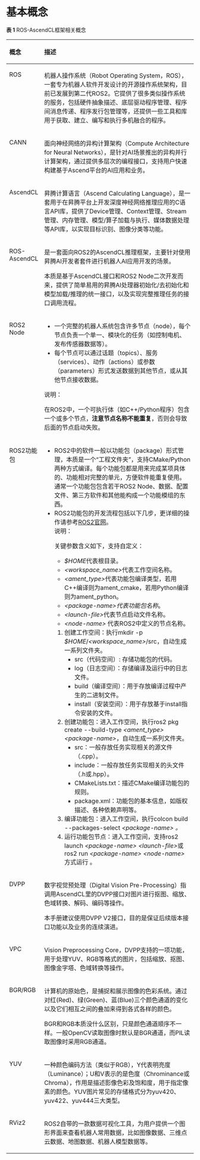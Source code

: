 # 基本概念<a name="ZH-CN_TOPIC_0000001530925774"></a>

**表 1**  ROS-AscendCL框架相关概念

<a name="table2753105716549"></a>
<table><thead align="left"><tr id="row147535574542"><th class="cellrowborder" valign="top" width="11.1%" id="mcps1.2.3.1.1"><p id="p187537577540"><a name="p187537577540"></a><a name="p187537577540"></a>概念</p>
</th>
<th class="cellrowborder" valign="top" width="88.9%" id="mcps1.2.3.1.2"><p id="p1675312578542"><a name="p1675312578542"></a><a name="p1675312578542"></a>描述</p>
</th>
</tr>
</thead>
<tbody><tr id="row199452117116"><td class="cellrowborder" valign="top" width="11.1%" headers="mcps1.2.3.1.1 "><p id="p894551151113"><a name="p894551151113"></a><a name="p894551151113"></a>ROS</p>
</td>
<td class="cellrowborder" valign="top" width="88.9%" headers="mcps1.2.3.1.2 "><p id="p189451319117"><a name="p189451319117"></a><a name="p189451319117"></a>机器人操作系统（Robot Operating System，ROS），一套专为机器人软件开发设计的开源操作系统架构，目前已发展到第二代ROS2。它提供了很多类似操作系统的服务，包括硬件抽象描述、底层驱动程序管理、程序间消息传递、程序发行包管理等，还提供一些工具和库用于获取、建立、编写和执行多机融合的程序。</p>
</td>
</tr>
<tr id="row196077139369"><td class="cellrowborder" valign="top" width="11.1%" headers="mcps1.2.3.1.1 "><p id="p4607141333611"><a name="p4607141333611"></a><a name="p4607141333611"></a>CANN</p>
</td>
<td class="cellrowborder" valign="top" width="88.9%" headers="mcps1.2.3.1.2 "><p id="p7607813143618"><a name="p7607813143618"></a><a name="p7607813143618"></a>面向神经网络的异构计算架构（Compute Architecture for Neural Networks），是针对AI场景推出的异构并行计算架构，通过提供多层次的编程接口，支持用户快速构建基于Ascend平台的AI应用和业务。</p>
</td>
</tr>
<tr id="row1157484517179"><td class="cellrowborder" valign="top" width="11.1%" headers="mcps1.2.3.1.1 "><p id="p1957464518177"><a name="p1957464518177"></a><a name="p1957464518177"></a>AscendCL</p>
</td>
<td class="cellrowborder" valign="top" width="88.9%" headers="mcps1.2.3.1.2 "><p id="p212819156216"><a name="p212819156216"></a><a name="p212819156216"></a>昇腾计算语言（Ascend Calculating Language），是一套用于在昇腾平台上开发深度神经网络推理应用的C语言API库，提供了Device管理、Context管理、Stream管理、内存管理、模型/算子加载与执行、媒体数据处理等API库，以实现目标识别、图像分类等功能。</p>
</td>
</tr>
<tr id="row15753175714542"><td class="cellrowborder" valign="top" width="11.1%" headers="mcps1.2.3.1.1 "><p id="p2075395716548"><a name="p2075395716548"></a><a name="p2075395716548"></a>ROS-AscendCL</p>
</td>
<td class="cellrowborder" valign="top" width="88.9%" headers="mcps1.2.3.1.2 "><p id="p1013720825319"><a name="p1013720825319"></a><a name="p1013720825319"></a>是一套面向ROS2的AscendCL推理框架，主要针对使用昇腾AI开发者套件进行机器人AI应用开发的场景。</p>
<p id="p10642139111519"><a name="p10642139111519"></a><a name="p10642139111519"></a>本质是基于AscendCL接口和ROS2 Node二次开发而来，提供了简单易用的昇腾AI处理器初始化/去初始化和模型加载/推理的统一接口，以及实现完整推理任务的接口调用流程。</p>
</td>
</tr>
<tr id="row675365711542"><td class="cellrowborder" valign="top" width="11.1%" headers="mcps1.2.3.1.1 "><p id="p6753195719544"><a name="p6753195719544"></a><a name="p6753195719544"></a>ROS2 Node</p>
</td>
<td class="cellrowborder" valign="top" width="88.9%" headers="mcps1.2.3.1.2 "><a name="ul18455833152619"></a><a name="ul18455833152619"></a><ul id="ul18455833152619"><li>一个完整的机器人系统包含许多节点（node），每个节点负责一个单一、模块化的任务（如控制电机、发布传感器数据等）。</li><li>每个节点可以通过话题（topics）、服务（services）、动作（actions）或参数（parameters）形式发送数据到其他节点，或从其他节点接收数据。</li></ul>
<div class="note" id="note11345192313552"><a name="note11345192313552"></a><a name="note11345192313552"></a><span class="notetitle"> 说明： </span><div class="notebody"><p id="p11345223125520"><a name="p11345223125520"></a><a name="p11345223125520"></a>在ROS2中，一个可执行体（如C++/Python程序）包含一个或多个节点，<strong id="b138161049707"><a name="b138161049707"></a><a name="b138161049707"></a>注意节点名称不能重复</strong>，否则会导致后面的节点启动失败。</p>
</div></div>
</td>
</tr>
<tr id="row1753135714547"><td class="cellrowborder" valign="top" width="11.1%" headers="mcps1.2.3.1.1 "><p id="p197531257195416"><a name="p197531257195416"></a><a name="p197531257195416"></a>ROS2功能包</p>
</td>
<td class="cellrowborder" valign="top" width="88.9%" headers="mcps1.2.3.1.2 "><a name="ul1434617206125"></a><a name="ul1434617206125"></a><ul id="ul1434617206125"><li>ROS2中的软件一般以功能包（package）形式管理，本质是一个“工程文件夹”，支持CMake/Python两种方式编译。每个功能包都是用来完成某项具体的、功能相对完整的单元，方便软件能重复使用。通常一个功能包包含若干ROS2 Node、数据、配置文件、第三方软件和其他能构成一个功能模组的东西。</li><li>ROS2功能包的开发流程包括以下几步，更详细的操作请参考<a href="https://docs.ros.org/en/humble/How-To-Guides/Developing-a-ROS-2-Package.html#c-packages" target="_blank" rel="noopener noreferrer">ROS2官网</a>。<div class="note" id="note325135011247"><a name="note325135011247"></a><a name="note325135011247"></a><span class="notetitle"> 说明： </span><div class="notebody"><p id="p16682193852620"><a name="p16682193852620"></a><a name="p16682193852620"></a>关键参数含义如下，支持自定义：</p>
<a name="ul14618155162415"></a><a name="ul14618155162415"></a><ul id="ul14618155162415"><li><em id="i7983319133518"><a name="i7983319133518"></a><a name="i7983319133518"></a>$HOME</em>代表根目录。</li><li><em id="i1098391912352"><a name="i1098391912352"></a><a name="i1098391912352"></a>&lt;workspace_name&gt;</em>代表工作空间名称。</li><li><em id="i4755518293"><a name="i4755518293"></a><a name="i4755518293"></a>&lt;ament_type&gt;</em>代表功能包编译类型，若用C++编译则为ament_cmake，若用Python编译则为ament_python。</li><li><em id="i1930111919258"><a name="i1930111919258"></a><a name="i1930111919258"></a>&lt;package-name&gt;代表功能包名称</em>。</li><li><em id="i20305134018258"><a name="i20305134018258"></a><a name="i20305134018258"></a>&lt;launch-file&gt;</em>代表节点启动文件名称。</li><li><em id="i194421350267"><a name="i194421350267"></a><a name="i194421350267"></a>&lt;node-name&gt;</em> 代表ROS2中定义的节点名称。</li></ul>
</div></div>
<a name="ol83109420122"></a><a name="ol83109420122"></a><ol id="ol83109420122"><li>创建工作空间：执行mkdir -p <em id="i12903856132612"><a name="i12903856132612"></a><a name="i12903856132612"></a>$HOME</em>/<em id="i259715082710"><a name="i259715082710"></a><a name="i259715082710"></a>&lt;</em><em id="i590375620264"><a name="i590375620264"></a><a name="i590375620264"></a>workspace_name&gt;</em>/src，自动生成一系列文件夹。<a name="ul1201839123611"></a><a name="ul1201839123611"></a><ul id="ul1201839123611"><li>src（代码空间）: 存储功能包的代码。</li><li>log（日志空间）：存储编译及运行中的日志文件。</li><li>build（编译空间）：用于存放编译过程中产生的二进制文件。</li><li>install（安装空间）：用于存放基于install指令安装的文件。</li></ul>
</li><li>创建功能包：进入工作空间，执行ros2 pkg create --build-type <em id="i1132893513291"><a name="i1132893513291"></a><a name="i1132893513291"></a>&lt;ament_type&gt;</em><strong id="b36032575303"><a name="b36032575303"></a><a name="b36032575303"></a> </strong><em id="i17991175619498"><a name="i17991175619498"></a><a name="i17991175619498"></a>&lt;package-name&gt;</em>，自动生成一系列文件夹。<a name="ul108292117585"></a><a name="ul108292117585"></a><ul id="ul108292117585"><li>src：一般存放任务实现相关的源文件（.cpp）。</li><li>include：一般存放任务实现相关的头文件（.h或.hpp）。</li><li>CMakeLists.txt：描述CMake编译功能包的规则。</li><li>package.xml：功能包的基本信息，如版权描述、各种依赖声明等。</li></ul>
</li><li>编译功能包：进入工作空间，执行colcon build --packages-select <em id="i550616443113"><a name="i550616443113"></a><a name="i550616443113"></a>&lt;package-name&gt; 。</em></li><li>运行功能包节点：进入工作空间，支持ros2 launch <em id="i126878819306"><a name="i126878819306"></a><a name="i126878819306"></a>&lt;package-name&gt; </em> <em id="i1668716833014"><a name="i1668716833014"></a><a name="i1668716833014"></a>&lt;launch-file&gt;</em>或ros2 run <em id="i9867191203018"><a name="i9867191203018"></a><a name="i9867191203018"></a>&lt;package-name&gt; </em> <em id="i17867112173011"><a name="i17867112173011"></a><a name="i17867112173011"></a>&lt;node-name&gt;</em> 方式运行 。</li></ol>
</li></ul>
</td>
</tr>
<tr id="row1272523211423"><td class="cellrowborder" valign="top" width="11.1%" headers="mcps1.2.3.1.1 "><p id="p10725532154212"><a name="p10725532154212"></a><a name="p10725532154212"></a>DVPP</p>
</td>
<td class="cellrowborder" valign="top" width="88.9%" headers="mcps1.2.3.1.2 "><p id="p1572313924315"><a name="p1572313924315"></a><a name="p1572313924315"></a>数字视觉预处理（Digital Vision Pre-Processing）指调用AscendCL里的DVPP接口对图片进行抠图、缩放、色域转换、解码、编码等操作。</p>
<p id="p12790171311913"><a name="p12790171311913"></a><a name="p12790171311913"></a>本手册建议使用DVPP V2接口，目的是保证后续版本接口功能以及业务的连续演进。</p>
</td>
</tr>
<tr id="row8241154015313"><td class="cellrowborder" valign="top" width="11.1%" headers="mcps1.2.3.1.1 "><p id="p192211151158"><a name="p192211151158"></a><a name="p192211151158"></a>VPC</p>
</td>
<td class="cellrowborder" valign="top" width="88.9%" headers="mcps1.2.3.1.2 "><p id="p18221145151"><a name="p18221145151"></a><a name="p18221145151"></a>Vision Preprocessing Core，DVPP支持的一项功能，用于处理YUV、RGB等格式的图片，包括缩放、抠图、图像金字塔、色域转换等操作。</p>
</td>
</tr>
<tr id="row201972294217"><td class="cellrowborder" valign="top" width="11.1%" headers="mcps1.2.3.1.1 "><p id="p1119772184211"><a name="p1119772184211"></a><a name="p1119772184211"></a>BGR/RGB</p>
</td>
<td class="cellrowborder" valign="top" width="88.9%" headers="mcps1.2.3.1.2 "><p id="p776118111849"><a name="p776118111849"></a><a name="p776118111849"></a>计算机的原始色，是捕捉和展示图像的色彩系统。通过对红(Red)、绿(Green)、蓝(Blue)三个颜色通道的变化以及它们相互之间的叠加来得到各式各样的颜色。</p>
<p id="p159604819410"><a name="p159604819410"></a><a name="p159604819410"></a>BGR和RGB本质没什么区别，只是颜色通道顺序不一样。一般OpenCV读取图像时默认是BGR通道，而PIL读取图像时采用RGB通道。</p>
</td>
</tr>
<tr id="row17335135325413"><td class="cellrowborder" valign="top" width="11.1%" headers="mcps1.2.3.1.1 "><p id="p193351453105412"><a name="p193351453105412"></a><a name="p193351453105412"></a>YUV</p>
</td>
<td class="cellrowborder" valign="top" width="88.9%" headers="mcps1.2.3.1.2 "><p id="p63357535549"><a name="p63357535549"></a><a name="p63357535549"></a>一种颜色编码方法（类似于RGB），Y代表明亮度（Luminance）；U和V表示的是色度（Chrominance或Chroma），作用是描述影像色彩及饱和度，用于指定像素的颜色。YUV图片常见的存储格式分为yuv420、yuv422、yuv444三大类型。</p>
</td>
</tr>
<tr id="row095442211137"><td class="cellrowborder" valign="top" width="11.1%" headers="mcps1.2.3.1.1 "><p id="p195592213133"><a name="p195592213133"></a><a name="p195592213133"></a>RViz2</p>
</td>
<td class="cellrowborder" valign="top" width="88.9%" headers="mcps1.2.3.1.2 "><p id="p895552217130"><a name="p895552217130"></a><a name="p895552217130"></a>ROS2自带的一款数据可视化工具，为用户提供一个图形界面来查看机器人常用数据，比如图像数据、三维点云数据、地图数据、机器人模型数据等。</p>
</td>
</tr>
</tbody>
</table>

